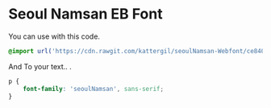 # Seoul Namsan EB Font

 You can use with this code.
 
 ```css
 @import url('https://cdn.rawgit.com/kattergil/seoulNamsan-Webfont/ce840f3d/styles.css');
 ```

 And To your text..
.
```css
p {
    font-family: 'seoulNamsan', sans-serif;
}